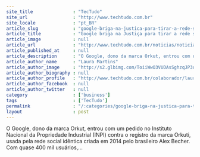 ```yaml
---
site_title               : "TecTudo"
site_url                 : "http://www.techtudo.com.br"
site_locale              : "pt_BR"
article_slug             : "google-briga-na-justica-para-tirar-a-rede-social-orkuti-do-ar-no-brasil"
article_title            : "Google briga na Justiça para tirar a rede social Orkuti do ar no Brasil"
article_image            : null
article_url              : "http://www.techtudo.com.br/noticias/noticia/2015/07/google-briga-na-justica-para-tirar-rede-social-orkuti-do-ar-no-brasil.html"
article_published_at     : null
article_description      : "O Google, dono da marca Orkut, entrou com um pedido no Instituto Nacional da Propriedade Industrial (INPI) contra o registro da marca Orkuti, usada pela rede social idêntica criada em 2014 pelo brasileiro Alex Becher. Com quase 400 mil usuários,..."
article_author_name      : "Laura Martins"
article_author_image     : "http://s2.glbimg.com/ToiiWwO3VUDAsSghzqJP3qHc7tQ=/30x30/s2.glbimg.com/qgkulwt0wc9hp6ACrpI_pcqf16s=/0x0:278x278/140x140/s.glbimg.com/po/tt2/f/original/2014/08/28/laura_martins.png"
article_author_biography : null
article_author_profile   : "http://www.techtudo.com.br/colaborador/laura-martins.html"
article_author_facebook  : null
article_author_twitter   : null
category                 : ['business']
tags                     : ['TecTudo']
permalink                : "/:categories/google-briga-na-justica-para-tirar-a-rede-social-orkuti-do-ar-no-brasil/"
layout                   : post
---
```


O Google, dono da marca Orkut, entrou com um pedido no Instituto Nacional da Propriedade Industrial (INPI) contra o registro da marca Orkuti, usada pela rede social idêntica criada em 2014 pelo brasileiro Alex Becher. Com quase 400 mil usuários,...
